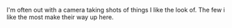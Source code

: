 I'm often out with a camera taking shots of things I like the look of. The few i like the most make their way up here.
